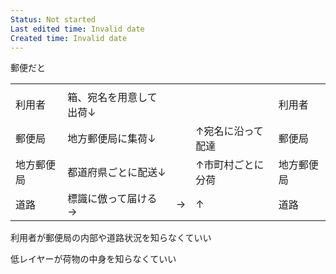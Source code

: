 ```yaml
---
Status: Not started
Last edited time: Invalid date
Created time: Invalid date
---
```

  

郵便だと

|   |   |   |   |   |
|---|---|---|---|---|
||||||
|利用者|箱、宛名を用意して出荷↓|||利用者|
|郵便局|地方郵便局に集荷↓||↑宛名に沿って配達|郵便局|
|地方郵便局|都道府県ごとに配送↓||↑市町村ごとに分荷|地方郵便局|
|道路|標識に倣って届ける→|→|↑|道路|

利用者が郵便局の内部や道路状況を知らなくていい

低レイヤーが荷物の中身を知らなくていい